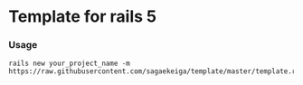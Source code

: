# Template for rails 5

### Usage

```
rails new your_project_name -m https://raw.githubusercontent.com/sagaekeiga/template/master/template.rb
```

